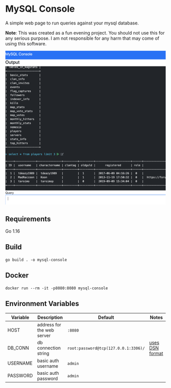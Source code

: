 # MySQL Console

A simple web page to run queries against your mysql database.

**Note**: This was created as a fun evening project. You should not use this for any serious purpose. I am not responsible for any harm that may come of using this software.

![Screenshot](media/screenshot.png?raw=true)

## Requirements 

Go 1.16

## Build

`go build . -o mysql-console`

## Docker

`docker run --rm -it -p8080:8080 mysql-console`

## Environment Variables

| Variable | Description | Default | Notes |
| -------- | ----------- | ------- | ----- |
| HOST | address for the web server | `:8080` | |
| DB_CONN | db connection string | `root:password@tcp(127.0.0.1:3306)/`| [uses DSN format](https://github.com/go-sql-driver/mysql#dsn-data-source-name) |
| USERNAME | basic auth username | `admin` | |
| PASSWORD | basic auth password | `admin` | |